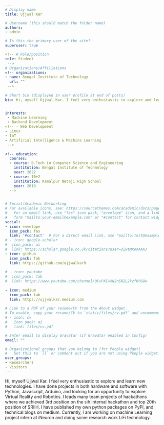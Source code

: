 ```yaml
---
# Display name
title: Ujjwal Kar

# Username (this should match the folder name)
authors:
- admin

# Is this the primary user of the site?
superuser: true

<!-- # Role/position
role: Student
 -->
# Organizations/Affiliations
<!-- organizations:
- name: Bengal Institute of Technology
  url: ""
 -->
 
# Short bio (displayed in user profile at end of posts)
bio: Hi, myself Ujjwal Kar. I feel very enthusiastic to explore and learn new technologies. I have done projects in both hardware and software with Python, Javascript, Arduino, and looking for an opportunity to explore Virtual Reality and Robotics. I leads many team projects of hackathons where we achieved 3rd position on the sih internal hackathon and top 20th position of SRIIH. I have published my own python packages on PyPI, and technical blogs on medium. Currently, I am working on machine Learning project intern at iNeuron and doing some research work LiFi technology.


interests:
 - Machine Learning
 - Backend Development
<!-- - Web Development
- Linux
- IoT
- Artificial Intelligence & Machine Learning
 -->
 
<!-- education:
  courses:
  - course: B.Tech in Computer Science and Engineering
    institution: Bengal Institute of Technology
    year: 2022
  - course: 10+2
    institution: Kamalpur Netaji High School
    year: 2018
  -->
  

# Social/Academic Networking
# For available icons, see: https://sourcethemes.com/academic/docs/page-builder/#icons
#   For an email link, use "fas" icon pack, "envelope" icon, and a link in the
#   form "mailto:your-email@example.com" or "#contact" for contact widget.
social:
- icon: envelope
  icon_pack: fas
  link: '#contact'  # For a direct email link, use "mailto:test@example.org".
# - icon: google-scholar
#  icon_pack: ai
#  link: https://scholar.google.co.uk/citations?user=sIwtMXoAAAAJ
- icon: github
  icon_pack: fab
  link: https://github.com/ujjwalkar0
  
# - icon: youtube
#  icon_pack: fab
#  link: https://www.youtube.com/channel/UCvPXIwXN2nSRZL2kzfKhGQw
  
- icon: medium
  icon_pack: fab
  link: https://ujjwalkar.medium.com
  
# Link to a PDF of your resume/CV from the About widget.
# To enable, copy your resume/CV to `static/files/cv.pdf` and uncomment the lines below.
# - icon: cv
#   icon_pack: ai
#   link: files/cv.pdf

# Enter email to display Gravatar (if Gravatar enabled in Config)
email: ""

# Organizational groups that you belong to (for People widget)
#   Set this to `[]` or comment out if you are not using People widget.
user_groups:
- Researchers
- Visitors
---
```



Hi, myself Ujjwal Kar. I feel very enthusiastic to explore and learn new technologies. I have done projects in both hardware and software with Python, Javascript, Arduino, and looking for an opportunity to explore Virtual Reality and Robotics. I leads many team projects of hackathons where we achieved 3rd position on the sih internal hackathon and top 20th position of SRIIH. I have published my own python packages on PyPI, and technical blogs on medium. Currently, I am working on machine Learning project intern at iNeuron and doing some research work LiFi technology.
